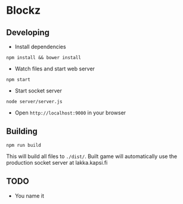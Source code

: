 Blockz
======

Developing
-------------
- Install dependencies
```shell
npm install && bower install
```

- Watch files and start web server
```shell
npm start
```

- Start socket server
```shell
node server/server.js
```

- Open `http://localhost:9000` in your browser

Building
--------
```shell
npm run build
```

This will build all files to `./dist/`. Built game will automatically use the production socket server at lakka.kapsi.fi

TODO
----
- You name it